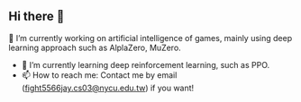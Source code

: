 ## Hi there 👋

 🔭 I’m currently working on artificial intelligence of games, mainly using deep learning approach such as AlplaZero, MuZero. 
- 🌱 I’m currently learning deep reinforcement learning, such as PPO.
- 📫 How to reach me: Contact me by email (fight5566jay.cs03@nycu.edu.tw) if you want!

<!--
**fight5566jay/fight5566jay** is a ✨ _special_ ✨ repository because its `README.md` (this file) appears on your GitHub profile.

Here are some ideas to get you started:

- 🔭 I’m currently working on ...
- 🌱 I’m currently learning ...
- 👯 I’m looking to collaborate on ...
- 🤔 I’m looking for help with ...
- 💬 Ask me about ...
- 📫 How to reach me: ...
- 😄 Pronouns: ...
- ⚡ Fun fact: ...
-->
